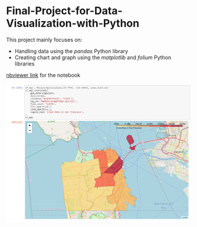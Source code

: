 # Final-Project-for-Data-Visualization-with-Python

This project mainly focuses on:
* Handling data using the _pandas_ Python library 
* Creating chart and graph using the _matplotlib_ and _folium_ Python libraries

[nbviewer link](https://nbviewer.jupyter.org/github/ynylgm/IBM-Data-Science-Professional-Certificate/blob/master/Final-Project-for-Data-Visualization-with-Python/Data%20Visualization%20of%20Three%20Datasets%20Using%20Python.ipynb) for the notebook

![Map](https://github.com/ynylgm/IBM-Data-Science-Professional-Certificate/blob/master/Final-Project-for-Data-Visualization-with-Python/Map.png)
